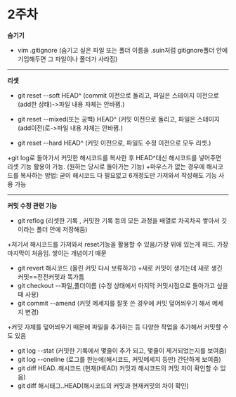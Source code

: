 # 2주차
<strong>숨기기</strong>

- vim .gitignore (숨기고 싶은 파일 또는 폴더 이름을 .suin처럼 gitignore폴더 안에 기입해두면 그 파일이나 폴더가 사라짐)

---
<strong>리셋</strong>

- git reset --soft HEAD^ (commit 이전으로 돌리고, 파일은 스테이지 이전으로(add한 상태)->파일 내용 자체는 안바뀜.) 

- git reset --mixed(또는 공백) HEAD^ (커밋 이전으로 돌리고, 파일은 스테이지(add이전)로->파일 내용 자체는 안바뀜.) 

- git reset --hard HEAD^ (커밋 이전으로, 파일도 수정 이전으로 모두 리셋.)

+git log로 돌아가서 커밋한 해시코드를 복사한 후 HEAD^대신 해시코드를 넣어주면 리셋 기능 활용이 가능. (원하는 당시로 돌아가는 기능)
+마우스가 없는 경우에 해시코드를 복사하는 방법: 굳이 해시코드 다 필요없고 6개정도만 가져와서 작성해도 기능 사용 가능

---
<strong>커밋 수정 관련 기능</strong>

- git reflog (리셋한 기록 , 커밋한 기록 등의 모든 과정을 배열로 차곡차곡 쌓아서 깃이라는 폴더 안에 저장해둠)

+저기서 해시코드를 가져와서 reset기능을 활용할 수 있음/가장 위에 있는게 헤드. 가장 마지막이 처음임. 쌓이는 개념이기 때문
- git revert 해시코드 (올린 커밋 다시 보류하기)
+새로 커밋이 생기는데 새로 생긴 커밋==전전커밋과 똑가틈
- git checkout --파일,폴더이름 (수정 상태에서 마지막 커밋시점으로 돌아가고 싶을 때 사용)
- git commit --amend (커밋 메세지를 잘못 쓴 경우에 커밋 덮어씌우기 해서 메세지 변경)

+커밋 자체를 덮어씌우기 때문에 파일을 추가하는 등 다양한 작업을 추가해서 커밋할 수도 있음
- git log --stat (커밋한 기록에서 몇줄이 추가 되고, 몇줄이 제거되었는지를 보여줌)
- git log --oneline (로그를 한눈에(해시코드, 커밋메세지 등만) 간단하게 보여줌)
- git diff HEAD..해시코드  (현재(HEAD) 커밋과 해시코드의 커밋 차이 확인할 수 있음)
- git diff 해시태그..HEAD(해시코드의 커밋과 현재커밋의 차이 확인)
